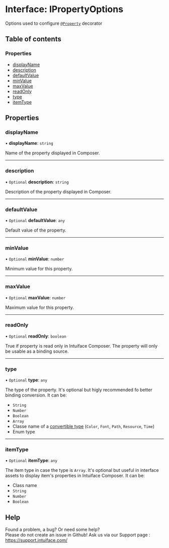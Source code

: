 # Interface: IPropertyOptions

Options used to configure [`@Property`](../README.md#property) decorator

## Table of contents

### Properties

- [displayName](IPropertyOptions.md#displayname)
- [description](IPropertyOptions.md#description)
- [defaultValue](IPropertyOptions.md#defaultvalue)
- [minValue](IPropertyOptions.md#minvalue)
- [maxValue](IPropertyOptions.md#maxvalue)
- [readOnly](IPropertyOptions.md#readonly)
- [type](IPropertyOptions.md#type)
- [itemType](IPropertyOptions.md#itemtype)

## Properties

### displayName

• **displayName**: `string`

Name of the property displayed in Composer.

___

### description

• `Optional` **description**: `string`

Description of the property displayed in Composer.

___

### defaultValue

• `Optional` **defaultValue**: `any`

Default value of the property.

___

### minValue

• `Optional` **minValue**: `number`

Minimum value for this property.

___

### maxValue

• `Optional` **maxValue**: `number`

Maximum value for this property.

___

### readOnly

• `Optional` **readOnly**: `boolean`

True if property is read only in Intuiface Composer. The property will only be usable as a binding source.

___

### type

• `Optional` **type**: `any`

The type of the property.
It's optional but higly recommended fo better binding conversion.
It can be:
- `String`
- `Number`
- `Boolean`
- `Array`
- Classe name of a [convertible type](IConvertibleType.md) (`Color`, `Font`, `Path`, `Resource`, `Time`)
- Enum type

___

### itemType

• `Optional` **itemType**: `any`

The item type in case the type is `Array`.
It's optional but useful in interface assets to display item's properties in Intuiface Composer.
It can be:
 - Class name
 - `String`
 - `Number`
 - `Boolean`


## Help
Found a problem, a bug? Or need some help?  
Please do not create an issue in Github! Ask us via our Support page : https://support.intuiface.com/